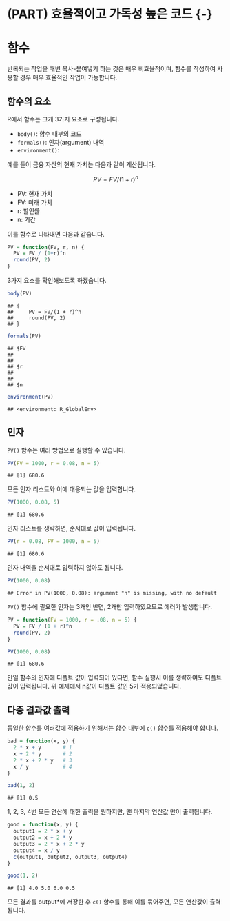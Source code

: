 
# (PART) 효율적이고 가독성 높은 코드 {-}

# 함수

반복되는 작업을 매번 복사-붙여넣기 하는 것은 매우 비효율적이며, 함수를 작성하여 사용할 경우 매우 효율적인 작업이 가능합니다.

## 함수의 요소

R에서 함수는 크게 3가지 요소로 구성됩니다.

- `body()`: 함수 내부의 코드
- `formals()`: 인자(argument) 내역
- `environment()`: 

예를 들어 금융 자산의 현재 가치는 다음과 같이 계산됩니다.

$$PV = FV / (1+r)^n$$

- PV: 현재 가치
- FV: 미래 가치
- r: 할인률
- n: 기간

이를 함수로 나타내면 다음과 같습니다.


```r
PV = function(FV, r, n) {
  PV = FV / (1+r)^n
  round(PV, 2)
}
```

3가지 요소를 확인해보도록 하겠습니다.


```r
body(PV)
```

```
## {
##     PV = FV/(1 + r)^n
##     round(PV, 2)
## }
```

```r
formals(PV)
```

```
## $FV
## 
## 
## $r
## 
## 
## $n
```

```r
environment(PV)
```

```
## <environment: R_GlobalEnv>
```

## 인자

`PV()` 함수는 여러 방법으로 실행할 수 있습니다.


```r
PV(FV = 1000, r = 0.08, n = 5)
```

```
## [1] 680.6
```

모든 인자 리스트와 이에 대응되는 값을 입력합니다.


```r
PV(1000, 0.08, 5)
```

```
## [1] 680.6
```

인자 리스트를 생략하면, 순서대로 값이 입력됩니다.


```r
PV(r = 0.08, FV = 1000, n = 5)
```

```
## [1] 680.6
```

인자 내역을 순서대로 입력하지 않아도 됩니다.


```r
PV(1000, 0.08)
```

```
## Error in PV(1000, 0.08): argument "n" is missing, with no default
```

`PV()` 함수에 필요한 인자는 3개인 반면, 2개만 입력하였으므로 에러가 발생합니다.


```r
PV = function(FV = 1000, r = .08, n = 5) {
  PV = FV / (1 + r)^n
  round(PV, 2)
}

PV(1000, 0.08)
```

```
## [1] 680.6
```

만일 함수의 인자에 디폴트 값이 입력되어 있다면, 함수 실행시 이를 생략하여도 디폴트 값이 입력됩니다. 위 예제에서 n값이 디폴트 값인 5가 적용되었습니다.

## 다중 결과값 출력

동일한 함수를 여러값에 적용하기 위해서는 함수 내부에 `c()` 함수를 적용해야 합니다.


```r
bad = function(x, y) {
  2 * x + y       # 1
  x + 2 * y       # 2
  2 * x + 2 * y   # 3  
  x / y           # 4
}

bad(1, 2)
```

```
## [1] 0.5
```

1, 2, 3, 4번 모든 연산에 대한 출력을 원하지만, 맨 마지막 연산값 만이 출력됩니다.


```r
good = function(x, y) {
  output1 = 2 * x + y
  output2 = x + 2 * y
  output3 = 2 * x + 2 * y
  output4 = x / y
  c(output1, output2, output3, output4)
}

good(1, 2)
```

```
## [1] 4.0 5.0 6.0 0.5
```

모든 결과를 output*에 저장한 후 `c()` 함수를 통해 이를 묶어주면, 모든 연산값이 출력됩니다.


